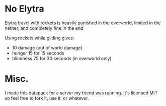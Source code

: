 # No Elytra
Elytra travel with rockets is heavily punished in the overworld, limited in the nether, and completely fine in the end

Using rockets while gliding gives:
- 10 damage (out of world damage)
- hunger 15 for 15 seconds
- blindness 75 for 30 seconds (in overworld only)

# Misc.
I made this datapack for a server my friend was running. It's licensed MIT so feel free to fork it, use it, or whatever.
